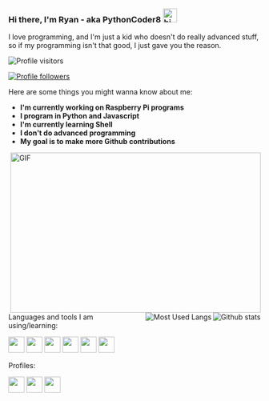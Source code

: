 ### Hi there, I'm Ryan  - aka PythonCoder8 <img src="https://user-images.githubusercontent.com/1303154/88677602-1635ba80-d120-11ea-84d8-d263ba5fc3c0.gif" width="28px" alt="hi">

I love programming, and I'm just a kid who doesn't do really advanced stuff, so if my programming isn't that good, I just gave you the reason.

![Profile visitors](https://visitor-badge.laobi.icu/badge?page_id=PythonCoder8.PythonCoder8)

[![Profile followers](https://img.shields.io/github/followers/PythonCoder8?label=Follow&style=social)](https://github.com/PythonCoder8)

Here are some things you might wanna know about me:

- **I'm currently working on Raspberry Pi programs**
- **I program in Python and Javascript**
- **I'm currently learning Shell**
- **I don't do advanced programming**
- **My goal is to make more Github contributions**

<img align="right" alt="GIF" src="https://github.com/abhisheknaiidu/abhisheknaiidu/blob/master/code.gif?raw=true" width="500" height="320" />


<img align='right' alt='Github stats' src='https://github-readme-stats.vercel.app/api?username=pythoncoder8&show_icons=true&theme=tokyonight'>

<img align='right' alt='Most Used Langs' src='https://github-readme-stats.vercel.app/api/top-langs/?username=PythonCoder8&theme=tokyonight'>

Languages and tools I am using/learning:

<img height="32" width="32" src="https://cdn.jsdelivr.net/npm/simple-icons@v4/icons/python.svg" /> <img height="32" width="32" src="https://cdn.jsdelivr.net/npm/simple-icons@v4/icons/github.svg" /> <img height="32" width="32" src="https://cdn.jsdelivr.net/npm/simple-icons@v4/icons/html5.svg" /> <img height="32" width="32" src="https://cdn.jsdelivr.net/npm/simple-icons@v4/icons/javascript.svg" /> <img height="32" width="32" src="https://cdn.jsdelivr.net/npm/simple-icons@v4/icons/css3.svg" />    <img height="32" width="32" src="https://cdn.jsdelivr.net/npm/simple-icons@v4/icons/linux.svg" />

Profiles:

<a href='https://www.youtube.com/channel/UCzKG5DOw6Z-MlV5EDJaeRFg'><img height="32" width="32" src="https://cdn.jsdelivr.net/npm/simple-icons@v4/icons/youtube.svg" /></a> <a href='https://open.spotify.com/user/zxm7a2pkeh4jigp9wct7rmw47'><img height="32" width="32" src="https://cdn.jsdelivr.net/npm/simple-icons@v4/icons/spotify.svg" /></a> <a href='https://www.deezer.com/en/profile/3602087702'><img height="32" width="32" src="https://cdn.jsdelivr.net/npm/simple-icons@v4/icons/deezer.svg" /></a>
